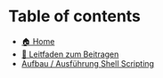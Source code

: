 # Table of contents

* [🏠 Home](README.md)
* [🤝 Leitfaden zum Beitragen](leitfaden-zum-beitragen.md)
* [ Aufbau / Ausführung Shell Scripting](ShellScripting/Aufgab-Ausführung.md)
